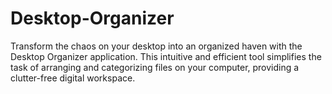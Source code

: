# Desktop-Organizer
Transform the chaos on your desktop into an organized haven with the Desktop Organizer application. This intuitive and efficient tool simplifies the task of arranging and categorizing files on your computer, providing a clutter-free digital workspace.
